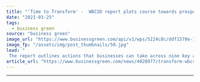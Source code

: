 ```yaml
---
title: "'Time to Transform' -  WBCSD report plots course towards prosperous, sustainable future"
date: "2021-03-25"
tags: 
  - business green
source: "business green"
image_url: "https://www.businessgreen.com/api/v1/wps/5224c8c/ddf1578e-1421-4e55-855e-77b44d9299e8/4/iStock-182739033-185x114.jpg"
image_fp: "/assets/img/post_thumbnails/50.jpg"
lead: "
 The report outlines actions that businesses can take across nine key areas, including energy, transport and mobility, and products and materials ..."
article_url: "https://www.businessgreen.com/news/4028977/transform-wbcsd-report-plots-course-prosperous-sustainable-future"
---
```


---
